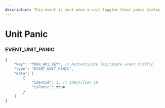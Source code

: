 ```yaml
---
description: This event is sent when a unit toggles their panic status.
---
```


# Unit Panic

### EVENT_UNIT_PANIC

```javascript
{
    "key": "YOUR_API_KEY", // Authenticate legitimate event traffic
    "type": "EVENT_UNIT_PANIC",
    "data": [
        {
            "identId": 1, // Identifier ID
            "isPanic": true
        }
    ]
}
```
